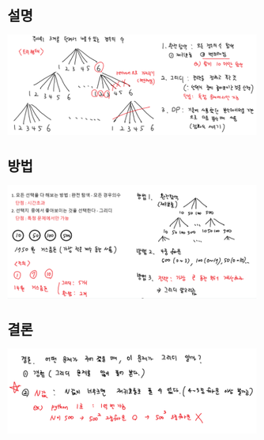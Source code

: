 # 설명
![explanation](./img/explanation.png)
# 방법
![method](./img/method.png)
# 결론
![conclusion](./img/conclusion.png)